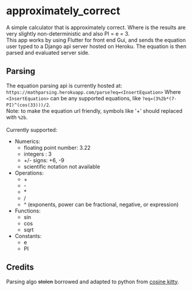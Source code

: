 # approximately_correct
A simple calculator that is approximately correct. Where is the results are very slightly non-deterministic and also PI = e = 3.  
This app works by using Flutter for front end Gui, and sends the equation user typed to a Django api server hosted on Heroku. The
equation is then parsed and evaluated server side.

## Parsing
The equation parsing api is currently hosted at: `https://mathparsing.herokuapp.com/parse?eq=<InsertEquation>` Where `<InsertEquation>` can be any supported equations, like `?eq=(3%2b*(7-PI)^(cos(33)))/2`.  
Note: to make the equation url friendly, symbols like '+' should replaced with `%2b`.  
<br>
Currently supported:  
* Numerics:
    - floating point number: 3.22
    - integers : 3
    - +/- signs: +6, -9
    - scientific notation not available
* Operations:
    - \+
    - \-
    - \* 
    - /
    - ^ (exponents, power can be fractional, negative, or expression) 
* Functions:
    - sin
    - cos
    - sqrt
* Constants:
    - e
    - PI

## Credits
Parsing algo ~~stolen~~ borrowed and adapted to python from [cosine kitty](https://levelup.gitconnected.com/create-your-own-expression-parser-d1f622077796).
